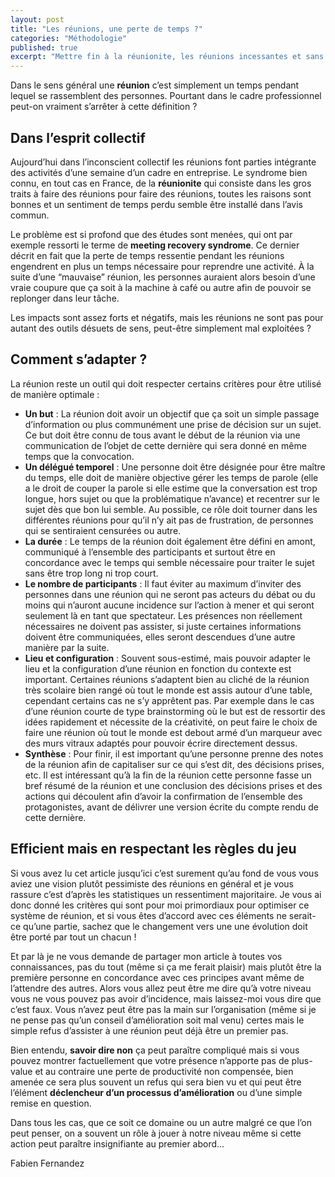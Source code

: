 ```yaml
---
layout: post
title: "Les réunions, une perte de temps ?"
categories: "Méthodologie"
published: true
excerpt: "Mettre fin à la réunionite, les réunions incessantes et sans intérêt, apprenez à être efficient dans cet exercice, et organiser votre travail en équipe au mieux"
---
```


Dans le sens général une **réunion** c’est simplement un temps pendant lequel se rassemblent des personnes. Pourtant dans le cadre professionnel peut-on vraiment s’arrêter à cette définition ? 

## Dans l’esprit collectif 

Aujourd’hui dans l’inconscient collectif les réunions font parties intégrante des activités d’une semaine d’un cadre en entreprise. Le syndrome bien connu, en tout cas en France, de la **réunionite** qui consiste dans les gros traits à faire des réunions pour faire des réunions, toutes les raisons sont bonnes et un sentiment de temps perdu semble être installé dans l’avis commun. 

Le problème est si profond que des études sont menées, qui ont par exemple ressorti le terme de **meeting recovery syndrome**. Ce dernier décrit en fait que la perte de temps ressentie pendant les réunions engendrent en plus un temps nécessaire pour reprendre une activité. À‌ la suite d’une “mauvaise” réunion, les personnes auraient alors besoin d’une vraie coupure que ça‌ soit à la machine à café ou autre afin de pouvoir se replonger dans leur tâche. 

Les impacts sont assez forts et négatifs, mais les réunions ne sont pas pour autant des outils désuets de sens, peut-être simplement mal exploitées ?  

## Comment s’adapter ? 

La réunion reste un outil qui doit respecter certains critères pour être utilisé de manière optimale : 
* **Un but** :  La réunion doit avoir un objectif que ça soit un simple passage d’information ou plus communément une prise de décision sur un sujet. Ce but doit être connu de tous avant le début de la réunion via une communication de l’objet de cette dernière qui sera donné en même temps que la convocation.
* **Un délégué temporel** : Une personne doit être désignée pour être maître du temps, elle doit de manière objective gérer les temps de parole (elle a le droit de couper la parole si elle estime que la conversation est trop longue, hors sujet ou que la problématique n’avance) et recentrer sur le sujet dès que bon lui semble. Au possible, ce rôle doit tourner dans les différentes réunions pour qu’il n’y ait pas de frustration, de personnes qui se sentiraient censurées ou autre. 
* **La durée** : Le temps de la réunion doit également être défini en amont, communiqué à l’ensemble des participants et surtout être en concordance avec le temps qui semble nécessaire pour traiter le sujet sans être trop long ni trop court. 
* **Le nombre de participants** : Il faut éviter au maximum d’inviter des personnes dans une réunion qui ne seront pas acteurs du débat ou du moins qui n’auront aucune incidence sur l’action à mener et qui seront seulement là en tant que spectateur. Les présences non réellement nécessaires ne doivent pas assister, si juste certaines informations doivent être communiquées, elles seront descendues d’une autre manière par la suite. 
* **Lieu et configuration** : Souvent sous-estimé, mais pouvoir adapter le lieu et la configuration d’une réunion  en fonction du contexte est important. Certaines réunions s’adaptent bien au cliché de la réunion très scolaire bien rangé où tout le monde est assis autour d’une table, cependant certains cas ne s’y apprêtent pas. Par exemple dans le cas d’une réunion courte de type brainstorming où le but est de ressortir des idées rapidement et nécessite de la créativité, on peut faire le choix de faire une réunion où tout le monde est debout armé d’un marqueur avec des murs vitraux adaptés pour pouvoir écrire directement dessus.
* **Synthèse** : Pour finir, il est important qu’une personne prenne des notes de la réunion afin de capitaliser sur ce qui s’est dit, des décisions prises, etc. Il est intéressant qu’à la fin de la réunion cette personne fasse un bref résumé de la réunion et une conclusion des décisions prises et des actions qui découlent afin d’avoir la confirmation de l’ensemble des protagonistes, avant de délivrer une version écrite du compte rendu de cette dernière. 

## Efficient mais en respectant les règles du jeu 

Si vous avez lu cet article jusqu’ici c’est surement qu’au fond de vous vous aviez une vision plutôt pessimiste des réunions en général et je vous rassure c’est d’après les statistiques un ressentiment majoritaire. 
Je vous ai donc donné les critères qui sont pour moi primordiaux pour optimiser ce système de réunion, et si vous êtes d’accord avec ces éléments ne serait-ce qu’une partie, sachez que le changement vers une une évolution doit être porté par tout un chacun ! 

Et par là je ne vous demande de partager mon article à toutes vos connaissances, pas du tout (même si ça me ferait plaisir) mais plutôt être la première personne en concordance avec ces principes avant même de l’attendre des autres. 
Alors vous allez peut être me dire qu’à votre niveau vous ne vous pouvez pas avoir d’incidence, mais laissez-moi vous dire que c’est faux. Vous n’avez peut être pas la main sur l’organisation (même si je ne pense pas qu’un conseil d’amélioration soit mal venu) certes mais le simple refus d’assister à une réunion peut déjà être un premier pas. 

Bien entendu, **savoir dire non** ça peut paraître compliqué mais si vous pouvez montrer factuellement que votre présence n’apporte pas de plus-value et au contraire une perte de productivité non compensée, bien amenée ce sera plus souvent un refus qui sera bien vu et qui peut être l’élément **déclencheur d’un processus d’amélioration** ou d’une simple remise en question. 

Dans tous les cas, que ce soit ce domaine ou un autre malgré ce que l’on peut penser, on a souvent un rôle à jouer à notre niveau même si cette action peut paraître insignifiante au premier abord...

<p class="signature text-right">Fabien Fernandez</p>
